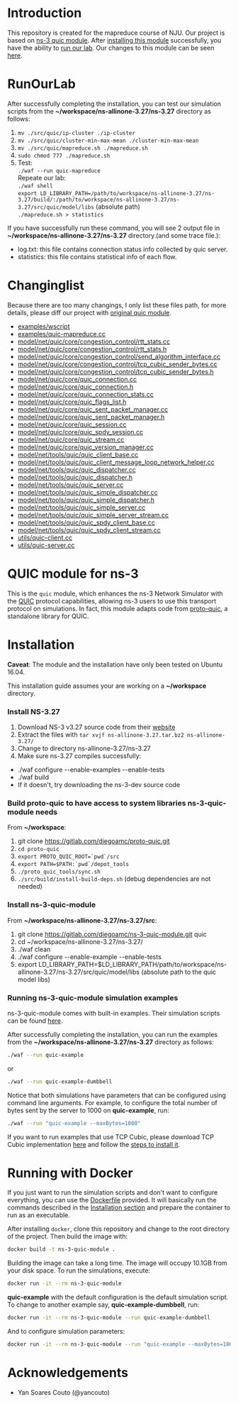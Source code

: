 # Introduction

This repository is created for the mapreduce course of NJU. Our project is based on [ns-3 quic module](https://gitlab.com/diegoamc/ns-3-quic-module). After [installing this module](#Installation) successfully, you have the ability to [run our lab](#RunOurLab). Our changes to this module can be seen [here](#Changinglist).

# RunOurLab

After successfully completing the installation, you can test our simulation scripts from the __~/workspace/ns-allinone-3.27/ns-3.27__ directory as follows:

1. `mv ./src/quic/ip-cluster ./ip-cluster`
2. `mv ./src/quic/cluster-min-max-mean ./cluster-min-max-mean`
3. `mv ./src/quic/mapreduce.sh ./mapreduce.sh`
4. `sudo chmod 777 ./mapreduce.sh`
5. Test:  
`./waf --run quic-mapreduce`  
Repeate our lab:   
`./waf shell`  
`export LD_LIBRARY_PATH=/path/to/workspace/ns-allinone-3.27/ns-3.27/build/:/path/to/workspace/ns-allinone-3.27/ns-3.27/src/quic/model/libs` (absolute path)  
`./mapreduce.sh > statistics`  

If you have successfully run these command, you will see 2 output file in __~/workspace/ns-allinone-3.27/ns-3.27__ directory.(and some trace file.):  
* log.txt: this file contains connection status info collected by quic server.
* statistics: this file contains statistical info of each flow.

# Changinglist

Because there are too many changings, I only list these files path, for more details, please diff our project with [original quic module](https://gitlab.com/diegoamc/ns-3-quic-module).  


* [examples/wscript](examples/wscript)
* [examples/quic-mapreduce.cc](examples/quic-mapreduce.cc)
* [model/net/quic/core/congestion_control/rtt_stats.cc](model/net/quic/core/congestion_control/rtt_stats.cc)
* [model/net/quic/core/congestion_control/rtt_stats.h](model/net/quic/core/congestion_control/rtt_stats.h)
* [model/net/quic/core/congestion_control/send_algorithm_interface.cc](model/net/quic/core/congestion_control/send_algorithm_interface.cc)
* [model/net/quic/core/congestion_control/tcp_cubic_sender_bytes.cc](model/net/quic/core/congestion_control/tcp_cubic_sender_bytes.cc)
* [model/net/quic/core/congestion_control/tcp_cubic_sender_bytes.h](model/net/quic/core/congestion_control/tcp_cubic_sender_bytes.h)
* [model/net/quic/core/quic_connection.cc](model/net/quic/core/quic_connection.cc)
* [model/net/quic/core/quic_connection.h](model/net/quic/core/quic_connection.h)
* [model/net/quic/core/quic_connection_stats.cc](model/net/quic/core/quic_connection_stats.cc)
* [model/net/quic/core/quic_flags_list.h](model/net/quic/core/quic_flags_list.h)
* [model/net/quic/core/quic_sent_packet_manager.cc](model/net/quic/core/quic_sent_packet_manager.cc)
* [model/net/quic/core/quic_sent_packet_manager.h](model/net/quic/core/quic_sent_packet_manager.h)
* [model/net/quic/core/quic_session.cc](model/net/quic/core/quic_session.cc)
* [model/net/quic/core/quic_spdy_session.cc](model/net/quic/core/quic_spdy_session.cc)
* [model/net/quic/core/quic_stream.cc](model/net/quic/core/quic_stream.cc)
* [model/net/quic/core/quic_version_manager.cc](model/net/quic/core/quic_version_manager.cc)
* [model/net/tools/quic/quic_client_base.cc](model/net/tools/quic/quic_client_base.cc)
* [model/net/tools/quic/quic_client_message_loop_network_helper.cc](model/net/tools/quic/quic_client_message_loop_network_helper.cc)
* [model/net/tools/quic/quic_dispatcher.cc](model/net/tools/quic/quic_dispatcher.cc)
* [model/net/tools/quic/quic_dispatcher.h](model/net/tools/quic/quic_dispatcher.h)
* [model/net/tools/quic/quic_server.cc](model/net/tools/quic/quic_server.cc)
* [model/net/tools/quic/quic_simple_dispatcher.cc](model/net/tools/quic/quic_simple_dispatcher.cc)
* [model/net/tools/quic/quic_simple_dispatcher.h](model/net/tools/quic/quic_simple_dispatcher.h)
* [model/net/tools/quic/quic_simple_server.cc](model/net/tools/quic/quic_simple_server.cc)
* [model/net/tools/quic/quic_simple_server_stream.cc](model/net/tools/quic/quic_simple_server_stream.cc)
* [model/net/tools/quic/quic_spdy_client_base.cc](model/net/tools/quic/quic_spdy_client_base.cc)
* [model/net/tools/quic/quic_spdy_client_stream.cc](model/net/tools/quic/quic_spdy_client_stream.cc)
* [utils/quic-client.cc](utils/quic-client.cc)
* [utils/quic-server.cc](utils/quic-server.cc)

# QUIC module for ns-3

This is the `quic` module, which enhances the ns-3 Network Simulator with the
[QUIC](https://www.chromium.org/quic) protocol capabilities, allowing ns-3 users
to use this transport protocol on simulations. In fact, this module adapts code
from [proto-quic](https://github.com/google/proto-quic), a standalone library
for QUIC.

# Installation

__Caveat__: The module and the installation have only been tested on Ubuntu 16.04.

This installation guide assumes your are working on a __~/workspace__ directory.

### Install NS-3.27

1. Download NS-3 v3.27 source code from their [website](https://www.nsnam.org/release/ns-allinone-3.27.tar.bz2)
2. Extract the files with `tar xvjf ns-allinone-3.27.tar.bz2 ns-allinone-3.27/`
3. Change to directory ns-allinone-3.27/ns-3.27
4. Make sure ns-3.27 compiles successfully:
  - ./waf configure --enable-examples --enable-tests
  - ./waf build
  - If it doesn't, try downloading the ns-3-dev source code

### Build proto-quic to have access to system libraries ns-3-quic-module needs

From __~/workspace__:

1. git clone https://gitlab.com/diegoamc/proto-quic.git
2. `cd proto-quic`
3. ``export PROTO_QUIC_ROOT=`pwd`/src``
4. ``export PATH=$PATH:`pwd`/depot_tools``
5. `./proto_quic_tools/sync.sh`
6. `./src/build/install-build-deps.sh`  (debug dependencies are not needed)

### Install ns-3-quic-module

From __~/workspace/ns-allinone-3.27/ns-3.27/src__:

1. git clone https://gitlab.com/diegoamc/ns-3-quic-module.git quic
2. cd ~/workspace/ns-allinone-3.27/ns-3.27/
3. ./waf clean
4. ./waf configure --enable-example --enable-tests
5. export LD_LIBRARY_PATH=$LD_LIBRARY_PATH/path/to/workspace/ns-allinone-3.27/ns-3.27/src/quic/model/libs (absolute path to the quic model libs)

### Running ns-3-quic-module simulation examples

ns-3-quic-module comes with built-in examples. Their simulation scripts can be found [here](examples/).

After successfully completing the installation, you can run the examples from the __~/workspace/ns-allinone-3.27/ns-3.27__ directory as follows:

```bash
./waf --run quic-example
```

or

```bash
./waf --run quic-example-dumbbell
```

Notice that both simulations have parameters that can be configured using command line arguments. For example, to configure the total number
of bytes sent by the server to 1000 on __quic-example__, run:

```bash
./waf --run "quic-example --maxBytes=1000"
```

If you want to run examples that use TCP Cubic, please download TCP Cubic implementation [here](http://perform.wpi.edu/downloads/#cubic)
and follow the [steps to install it](http://perform.wpi.edu/downloads/cubic/README.txt).

# Running with Docker

If you just want to run the simulation scripts and don't want to configure everything, you can use the [Dockerfile](Dockerfile) provided.
It will basically run the commands described in the [Installation section](#installation) and prepare the container to run as an executable.

After installing `docker`, clone this repository and change to the root directory of the project. Then build the image with:

```bash
docker build -t ns-3-quic-module .
```

Building the image can take a long time. The image will occupy 10.1GB from your disk space. To run the simulations, execute:

```bash
docker run -it --rm ns-3-quic-module
```

__quic-example__ with the default configuration is the default simulation script. To change to another example say, __quic-example-dumbbell__, run:

```bash
docker run -it --rm ns-3-quic-module --run quic-example-dumbbell
```

And to configure simulation parameters:

```bash
docker run -it --rm ns-3-quic-module --run "quic-example --maxBytes=100"
```

# Acknowledgements

- Yan Soares Couto (@yancouto)
